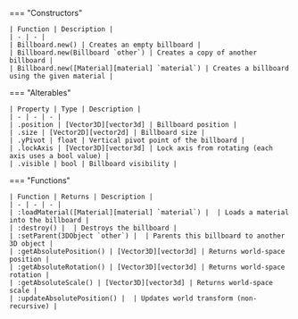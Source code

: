 === "Constructors"

    | Function | Description |
    | - | - |
    | Billboard.new() | Creates an empty billboard |
    | Billboard.new(Billboard `other`) | Creates a copy of another billboard |
    | Billboard.new([Material][material] `material`) | Creates a billboard using the given material |

=== "Alterables"

    | Property | Type | Description |
    | - | - | - |
    | .position | [Vector3D][vector3d] | Billboard position |
    | .size | [Vector2D][vector2d] | Billboard size |
    | .yPivot | float | Vertical pivot point of the billboard |
    | .lockAxis | [Vector3D][vector3d] | Lock axis from rotating (each axis uses a bool value) |
    | .visible | bool | Billboard visibility |

=== "Functions"

    | Function | Returns | Description |
    | - | - | - |
    | :loadMaterial([Material][material] `material`) |  | Loads a material into the billboard |
    | :destroy() |  | Destroys the billboard |
    | :setParent(3DObject `other`) |  | Parents this billboard to another 3D object |
    | :getAbsolutePosition() | [Vector3D][vector3d] | Returns world-space position |
    | :getAbsoluteRotation() | [Vector3D][vector3d] | Returns world-space rotation |
    | :getAbsoluteScale() | [Vector3D][vector3d] | Returns world-space scale |
    | :updateAbsolutePosition() |  | Updates world transform (non-recursive) |

[vector2d]: https://darttheg.github.io/LimeAPI/api/classes/vector2d.html
[vector3d]: https://darttheg.github.io/LimeAPI/api/classes/vector3d.html
[vector4d]: https://darttheg.github.io/LimeAPI/api/classes/vector4d.html
[material]: https://darttheg.github.io/LimeAPI/api/classes/3d/material.html